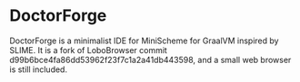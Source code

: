 # DoctorForge
DoctorForge is a minimalist IDE for MiniScheme for GraalVM inspired by SLIME. It is a fork of LoboBrowser commit d99b6bce4fa86dd53962f23f7c1a2a41db443598, and a small web browser is still included.
